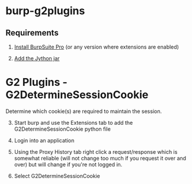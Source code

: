 burp-g2plugins
==============

## Requirements

1. [Install BurpSuite Pro](http://portswigger.net/burp/editions.html) (or any version where extensions are enabled)

2. [Add the Jython jar](http://www.burpextensions.com/tutorials/setting-up-the-pythonjython-environment-for-burp-suite/)

# G2 Plugins - G2DetermineSessionCookie
Determine which cookie(s) are required to maintain the session.

3. Start burp and use the Extensions tab to add the G2DetermineSessionCookie python file

4. Login into an application

5. Using the Proxy History tab right click a request/response which is somewhat reliable (will not change too much if you request it over and over) but will change if you're not logged in.

6. Select G2DetermineSessionCookie


